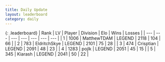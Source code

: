 ```yaml
---
title: Daily Update
layout: leaderboard
category: daily
---
```


{: .leaderboard}
| Rank | LV | Player | Division | Elo | Wins | Losses |
| --- | --- | --- | --- | --- | --- | --- |
| <span data-change="0">1</span> | 1006 | <span title="ID: 366840">MatthewTDAM</span> | LEGEND | <span data-change="4">2118</span> | <span data-change="1">104</span> | <span data-change="0">66</span> |
| <span data-change="0">2</span> | 783 | <span title="ID: 174926">EldritchSkye</span> | LEGEND | <span data-change="-12">2101</span> | <span data-change="8">75</span> | <span data-change="4">28</span> |
| <span data-change="1">3</span> | 474 | <span title="ID: 665674">Crisptian</span> | LEGEND | <span data-change="37">2091</span> | <span data-change="5">48</span> | <span data-change="0">23</span> |
| <span data-change="1">4</span> | 1283 | <span title="ID: 4783">pojlk</span> | LEGEND | <span data-change="19">2051</span> | <span data-change="4">45</span> | <span data-change="1">15</span> |
| <span data-change="10">5</span> | 345 | <span title="ID: 260045">Kiarash</span> | LEGEND | <span data-change="28">2041</span> | <span data-change="4">50</span> | <span data-change="0">22</span> |